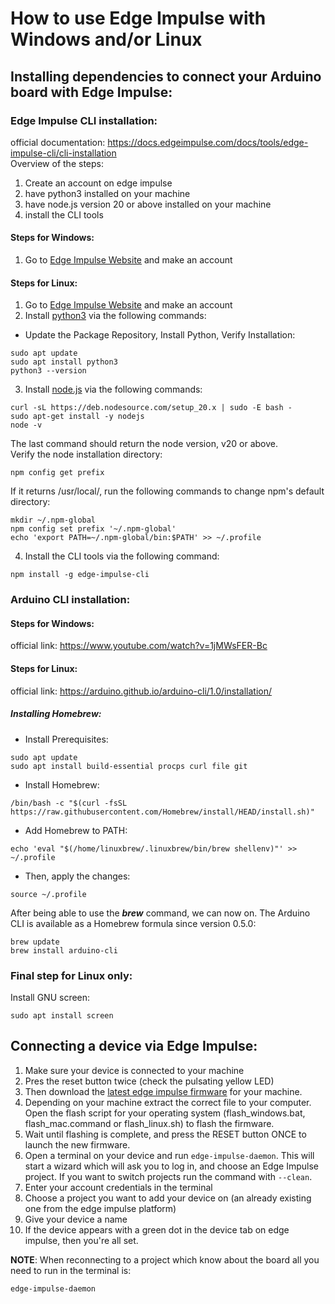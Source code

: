 # How to use Edge Impulse with Windows and/or Linux

## Installing dependencies to connect your Arduino board with Edge Impulse:

### Edge Impulse CLI installation:

official documentation: https://docs.edgeimpulse.com/docs/tools/edge-impulse-cli/cli-installation <br/> 
Overview of the steps:
1. Create an account on edge impulse
2. have python3 installed on your machine
3. have node.js version 20 or above installed on your machine
4. install the CLI tools

#### Steps for Windows:

1. Go to [Edge Impulse Website](https://studio.edgeimpulse.com/login) and make an account

#### Steps for Linux:

1. Go to [Edge Impulse Website](https://studio.edgeimpulse.com/login) and make an account
2. Install [python3](https://phoenixnap.com/kb/how-to-install-python-3-ubuntu) via the following commands: <br/> 
 - Update the Package Repository, Install Python, Verify Installation:<br/>
```
sudo apt update
sudo apt install python3
python3 --version
```

3. Install [node.js]() via the following commands:
```
curl -sL https://deb.nodesource.com/setup_20.x | sudo -E bash -
sudo apt-get install -y nodejs
node -v
```
The last command should return the node version, v20 or above. <br/>
Verify the node installation directory:
```
npm config get prefix
```
If it returns /usr/local/, run the following commands to change npm's default directory:
```
mkdir ~/.npm-global
npm config set prefix '~/.npm-global'
echo 'export PATH=~/.npm-global/bin:$PATH' >> ~/.profile
```
4. Install the CLI tools via the following command: 
```
npm install -g edge-impulse-cli
```
### Arduino CLI installation:
#### Steps for Windows:
official link: https://www.youtube.com/watch?v=1jMWsFER-Bc


#### Steps for Linux:
official link: https://arduino.github.io/arduino-cli/1.0/installation/
##### Installing Homebrew:
 - Install Prerequisites:
```
sudo apt update
sudo apt install build-essential procps curl file git
```
 - Install Homebrew:
```
/bin/bash -c "$(curl -fsSL https://raw.githubusercontent.com/Homebrew/install/HEAD/install.sh)"
```
 - Add Homebrew to PATH:
```
echo 'eval "$(/home/linuxbrew/.linuxbrew/bin/brew shellenv)"' >> ~/.profile
```
 - Then, apply the changes:
```
source ~/.profile
```

After being able to use the ***brew*** command, we can now on. The Arduino CLI is available as a Homebrew formula since version 0.5.0:
```
brew update
brew install arduino-cli
```

### Final step for Linux only:
Install GNU screen:
```
sudo apt install screen
```

## Connecting a device via Edge Impulse:

1. Make sure your device is connected to your machine
2. Pres the reset button twice (check the pulsating yellow LED)
3. Then download the [latest edge impulse firmware](https://cdn.edgeimpulse.com/firmware/arduino-nano-33-ble-sense.zip) for your machine.
4. Depending on your machine extract the correct file to your computer. Open the flash script for your operating system (flash_windows.bat, flash_mac.command or flash_linux.sh) to flash the firmware.
5. Wait until flashing is complete, and press the RESET button ONCE to launch the new firmware.
6. Open a terminal on your device and run ```edge-impulse-daemon```. This will start a wizard which will ask you to log in, and choose an Edge Impulse project. If you want to switch projects run the command with ```--clean```.
7. Enter your account credentials in the terminal
8. Choose a project you want to add your device on (an already existing one from the edge impulse platform)
9. Give your device a name
10. If the device appears with a green dot in the device tab on edge impulse, then you're all set.

**NOTE**: When reconnecting to a project which know about the board all you need to run in the terminal is:
```
edge-impulse-daemon
```


